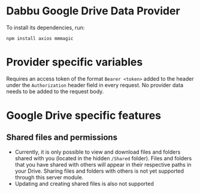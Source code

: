# Dabbu Google Drive Data Provider

To install its dependencies, run: 

`npm install axios mmmagic`

# Provider specific variables

Requires an access token of the format `Bearer <token>` added to the header under the `Authorization` header field in every request. No provider data needs to be added to the request body.

# Google Drive specific features
## Shared files and permissions

- Currently, it is only possible to view and download files and folders shared with you (located in the hidden `/Shared` folder). Files and folders that you have shared with others will appear in their respective paths in your Drive. Sharing files and folders with others is not yet supported through this server module.
- Updating and creating shared files is also not supported

